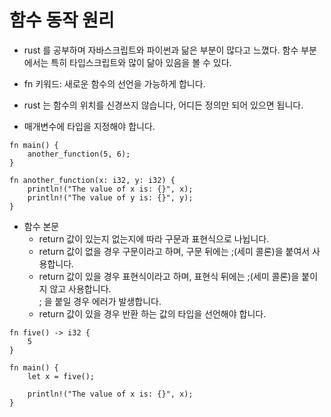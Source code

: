 # 함수 동작 원리

- rust 를 공부하며 자바스크립트와 파이썬과 닮은 부분이 많다고 느꼈다. 함수 부분에서는 특히 타입스크립트와 많이 닮아 있음을 볼 수 있다.

- fn 키워드: 새로운 함수의 선언을 가능하게 합니다.
- rust 는 함수의 위치를 신경쓰지 않습니다, 어디든 정의만 되어 있으면 됩니다.
- 매개변수에 타입을 지정해야 합니다.

```
fn main() {
    another_function(5, 6);
}

fn another_function(x: i32, y: i32) {
    println!("The value of x is: {}", x);
    println!("The value of y is: {}", y);
}
```

- 함수 본문
  - return 값이 있는지 없는지에 따라 구문과 표현식으로 나뉩니다.
  - return 값이 없을 경우 구문이라고 하며, 구문 뒤에는 ;(세미 콜론)을 붙여서 사용합니다.
  - return 값이 있을 경우 표현식이라고 하며, 표현식 뒤에는 ;(세미 콜론)을 붙이지 않고 사용합니다.  
     ; 을 붙일 경우 에러가 발생합니다.
  - return 값이 있을 경우 반환 하는 값의 타입을 선언해야 합니다.

```
fn five() -> i32 {
    5
}

fn main() {
    let x = five();

    println!("The value of x is: {}", x);
}
```
